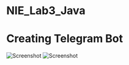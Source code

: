 # NIE_Lab3_Java
# Creating Telegram Bot

![Screenshot](Screenshot_1.png)
![Screenshot](Screenshot_2png)

